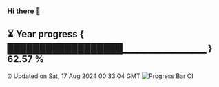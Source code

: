 ### Hi there 👋
⏳ Year progress { ██████████████████▁▁▁▁▁▁▁▁▁▁▁▁ } 62.57 %
---
⏰ Updated on Sat, 17 Aug 2024 00:33:04 GMT
![Progress Bar CI](https://github.com/Moyi321/Moyi321/workflows/Progress%20Bar%20CI/badge.svg)
